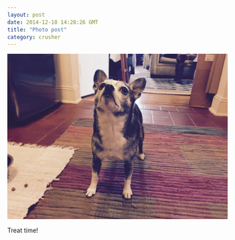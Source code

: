 ```yaml
---
layout: post
date: 2014-12-18 14:28:26 GMT
title: "Photo post"
category: crusher
---
```

![travisj](/images/dbf0f1725e14f48c2618973ce86cc60fd578a54085ff32e0e971f16dce404d4a.jpg)

Treat time!

